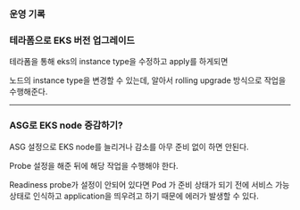 ### 운영 기록

### 테라폼으로 EKS 버전 업그레이드

테라폼을 통해 eks의 instance type을 수정하고 apply를 하게되면

노드의 instance type을 변경할 수 있는데, 알아서 rolling upgrade 방식으로 작업을 수행해준다.

---

### ASG로 EKS node 증감하기?

ASG 설정으로 EKS node를 늘리거나 감소를 아무 준비 없이 하면 안된다.

Probe 설정을 해준 뒤에 해당 작업을 수행해야 한다.

Readiness probe가 설정이 안되어 있다면 Pod 가 준비 상태가 되기 전에 서비스 가능 상태로 인식하고 application을 띄우려고 하기 때문에 에러가 발생할 수 있다.
